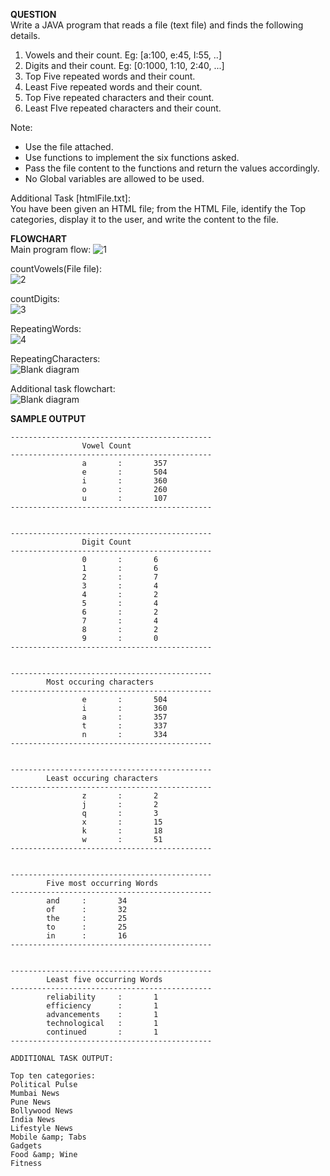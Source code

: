 **QUESTION**  
Write a JAVA program that reads a file (text file) and finds the following details.  
1. Vowels and their count. Eg: [a:100, e:45, I:55, ..]  
2. Digits and their count. Eg: [0:1000, 1:10, 2:40, ...]  
3. Top Five repeated words and their count.  
4. Least Five repeated words and their count.  
5. Top Five repeated characters and their count.  
6. Least FIve repeated characters and their count. 
 
Note:  
* Use the file attached.  
* Use functions to implement the six functions asked.  
* Pass the file content to the functions and return the values accordingly.  
* No Global variables are allowed to be used.  

Additional Task [htmlFile.txt]:  
You have been given an HTML file; from the HTML File, identify the Top categories, display it to the user, and write the content to the file.  

**FLOWCHART**  
Main program flow:
![1](https://user-images.githubusercontent.com/118504536/228758688-abe76fb9-8191-429d-afa3-2e67f1605397.png)  

countVowels(File file):    
![2](https://user-images.githubusercontent.com/118504536/228758916-46e8705f-3483-492d-8729-6e39f0bc247a.png)  

countDigits:    
![3](https://user-images.githubusercontent.com/118504536/228763769-13f54504-8def-445a-bd2a-b06ec0346adf.png)  

RepeatingWords:        
![4](https://user-images.githubusercontent.com/118504536/228767364-2df14772-83c8-4a4b-95a8-afeead376dc6.png)  

RepeatingCharacters:     
![Blank diagram](https://user-images.githubusercontent.com/118504536/228774238-f3e3a170-cbf0-4929-a691-e1f7fb73dca7.png)  

Additional task flowchart:  
![Blank diagram](https://user-images.githubusercontent.com/118504536/229729588-040d4eef-e72b-4429-9770-dfc065975fa8.png)  

**SAMPLE OUTPUT**   
```
---------------------------------------------  
                Vowel Count  
---------------------------------------------  
                a       :       357  
                e       :       504  
                i       :       360  
                o       :       260  
                u       :       107  
---------------------------------------------  


---------------------------------------------    
                Digit Count    
---------------------------------------------  
                0       :       6  
                1       :       6  
                2       :       7  
                3       :       4  
                4       :       2  
                5       :       4  
                6       :       2  
                7       :       4  
                8       :       2  
                9       :       0  
---------------------------------------------  


---------------------------------------------  
        Most occuring characters  
---------------------------------------------  
                e       :       504  
                i       :       360  
                a       :       357  
                t       :       337  
                n       :       334  
---------------------------------------------  


---------------------------------------------  
        Least occuring characters  
---------------------------------------------  
                z       :       2  
                j       :       2  
                q       :       3  
                x       :       15  
                k       :       18  
                w       :       51  
---------------------------------------------  


---------------------------------------------  
        Five most occurring Words  
---------------------------------------------  
        and     :       34  
        of      :       32  
        the     :       25  
        to      :       25  
        in      :       16  
---------------------------------------------  


---------------------------------------------  
        Least five occurring Words  
---------------------------------------------  
        reliability     :       1  
        efficiency      :       1  
        advancements    :       1  
        technological   :       1    
        continued       :       1  
---------------------------------------------  

ADDITIONAL TASK OUTPUT:  

Top ten categories:   
Political Pulse  
Mumbai News  
Pune News  
Bollywood News  
India News  
Lifestyle News   
Mobile &amp; Tabs  
Gadgets  
Food &amp; Wine  
Fitness  
```
